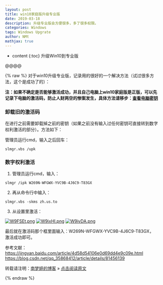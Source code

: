 ```yaml
---
layout: post
title: win10家庭版升级专业版
date: 2019-03-18
description: 升级专业版会方便很多，多了很多权限。  
categories: Windows  
tags: Windows Upgrate  
author: NMt
mathjax: true
---
```


* content
{:toc}
升级Win10到专业版  


@@@@


{% raw %}
对于win10升级专业版，记录用的很好的一个解决方法（试过很多方法，这个是成功了的）：  

**注：如果不确定是否能够激活成功，并且自己电脑上win10家庭版是正版，可以先记录下电脑的激活码，防止人财两空的惨案发生，具体方法请移步：[查看电脑密钥][keys]**

### 卸载旧的激活码  

在进行之前需要卸载掉之前的密钥（如果之前没有输入过任何密钥可直接转到数字权利激活的部分）。方法如下：  

管理员运行cmd，输入之后回车：  

```
slmgr.vbs /upk
```

### 数字权利激活  

1. 管理员运行cmd，输入：
```
slmgr /ipk W269N-WFGWX-YVC9B-4J6C9-T83GX
```

2. 再从命令行中输入：  
```
slmgr.vbs -skms zh.us.to
```

3. 从设置里激活：  

[//]: # (![][pt_01])  
[//]: # (![][pt_02])  
[//]: # (![][pt_03])  

[![W9FSEt.png](https://z3.ax1x.com/2021/07/11/W9FSEt.png)](https://imgtu.com/i/W9FSEt)
[![W9ixHI.png](https://z3.ax1x.com/2021/07/11/W9ixHI.png)](https://imgtu.com/i/W9ixHI)
[![W9ivDA.png](https://z3.ax1x.com/2021/07/11/W9ivDA.png)](https://imgtu.com/i/W9ivDA)


  最后就在激活码那个框里面输入：W269N-WFGWX-YVC9B-4J6C9-T83GX，激活成功即可。  

参考文献：  
https://jingyan.baidu.com/article/4d58d54106e0d69dd4e9c09e.html  
https://blog.csdn.net/qq_35868412/article/details/81456139  

转载请注明：[南梦婷的博客](https://norah2.github.io) » [点击阅读原文](https://norah2.github.io/2019/03/win10_upgrate/) 

<!--本文用到的链接
[pt_01]: /images/posts/win10_upgrate/01.png  
[pt_02]: /images/posts/win10_upgrate/02.png  
[pt_03]: /images/posts/win10_upgrate/03.png  
[![W9FSEt.png](https://z3.ax1x.com/2021/07/11/W9FSEt.png)](https://imgtu.com/i/W9FSEt)
[![W9ixHI.png](https://z3.ax1x.com/2021/07/11/W9ixHI.png)](https://imgtu.com/i/W9ixHI)
[![W9ivDA.png](https://z3.ax1x.com/2021/07/11/W9ivDA.png)](https://imgtu.com/i/W9ivDA)
-->

[keys]: https://norah2.github.io/2019/03/view_keys/


{% endraw %}